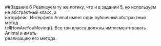 ##Задание 6
Реализуем ту же логику, что и в задании 5, но используем не абстрактный класс, а </br>
интерфейс. Интерфейс Animal имеет один публичный абстрактный метод </br>
tellHowAreYouMoving(). Все три класса должны имплементировать Animal и иметь </br>
реализацию его метода. </br>